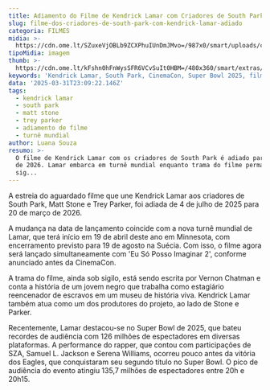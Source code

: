 ```yaml
---
title: Adiamento do Filme de Kendrick Lamar com Criadores de South Park para 2026
slug: filme-dos-criadores-de-south-park-com-kendrick-lamar-adiado
categoria: FILMES
midia: >-
  https://cdn.ome.lt/SZuxeVjOBLb9ZCXPhuIUnDmJMvo=/987x0/smart/uploads/conteudo/fotos/Design_sem_nome_-_2025-03-31T195902.787.png
tipoMidia: imagem
thumb: >-
  https://cdn.ome.lt/kFshn0hFnWysSFR6VCvSuIt0HBM=/480x360/smart/extras/conteudos/Design_sem_nome_-_2025-03-31T195902.787.png
keywords: 'Kendrick Lamar, South Park, CinemaCon, Super Bowl 2025, filme adiado'
data: '2025-03-31T23:09:22.146Z'
tags:
  - kendrick lamar
  - south park
  - matt stone
  - trey parker
  - adiamento de filme
  - turnê mundial
author: Luana Souza
resumo: >-
  O filme de Kendrick Lamar com os criadores de South Park é adiado para março
  de 2026. Lamar embarca em turnê mundial enquanto trama do filme permanece em
  sig...
---
```


A estreia do aguardado filme que une Kendrick Lamar aos criadores de South Park, Matt Stone e Trey Parker, foi adiada de 4 de julho de 2025 para 20 de março de 2026. 

A mudança na data de lançamento coincide com a nova turnê mundial de Lamar, que terá início em 19 de abril deste ano em Minnesota, com encerramento previsto para 19 de agosto na Suécia. Com isso, o filme agora será lançado simultaneamente com 'Eu Só Posso Imaginar 2', conforme anunciado antes da CinemaCon. 

A trama do filme, ainda sob sigilo, está sendo escrita por Vernon Chatman e conta a história de um jovem negro que trabalha como estagiário reencenador de escravos em um museu de história viva. Kendrick Lamar também atua como um dos produtores do projeto, ao lado de Stone e Parker. 

Recentemente, Lamar destacou-se no Super Bowl de 2025, que bateu recordes de audiência com 126 milhões de espectadores em diversas plataformas. A performance do rapper, que contou com participações de SZA, Samuel L. Jackson e Serena Williams, ocorreu pouco antes da vitória dos Eagles, que conquistaram seu segundo título no Super Bowl. O pico de audiência do evento atingiu 135,7 milhões de espectadores entre 20h e 20h15.
